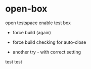 # open-box
open testspace enable test box

* force build (again)

* force build checking for auto-close

* another try - with correct setting

test test
